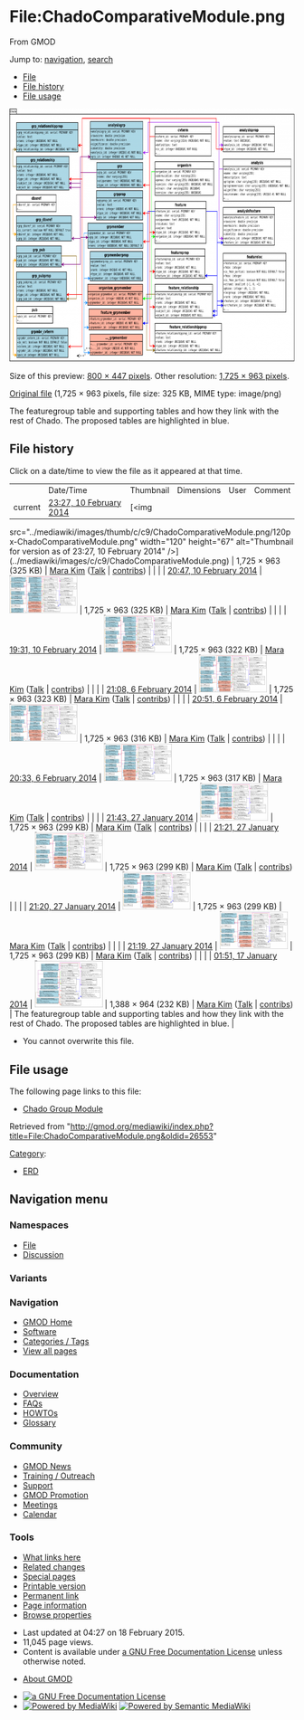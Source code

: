 <div id="mw-page-base" class="noprint">

</div>

<div id="mw-head-base" class="noprint">

</div>

<div id="content" class="mw-body" role="main">

<span id="top"></span>

<div id="mw-js-message" style="display:none;">

</div>



# <span dir="auto">File:ChadoComparativeModule.png</span>

<div id="bodyContent">

<div id="siteSub">

From GMOD

</div>

<div id="contentSub">

</div>

<div id="jump-to-nav" class="mw-jump">

Jump to: [navigation](#mw-navigation), [search](#p-search)

</div>

<div id="mw-content-text">

- [File](#file)
- [File history](#filehistory)
- [File usage](#filelinks)

<div id="file" class="fullImageLink">

[<img
src="../mediawiki/images/thumb/c/c9/ChadoComparativeModule.png/800px-ChadoComparativeModule.png"
srcset="../mediawiki/images/thumb/c/c9/ChadoComparativeModule.png/1200px-ChadoComparativeModule.png 1.5x, ../mediawiki/images/thumb/c/c9/ChadoComparativeModule.png/1600px-ChadoComparativeModule.png 2x"
width="800" height="447" alt="File:ChadoComparativeModule.png" />](../mediawiki/images/c/c9/ChadoComparativeModule.png)

<div class="mw-filepage-resolutioninfo">

Size of this preview: <a
href="../mediawiki/images/thumb/c/c9/ChadoComparativeModule.png/800px-ChadoComparativeModule.png"
class="mw-thumbnail-link">800 × 447 pixels</a>.
<span class="mw-filepage-other-resolutions">Other resolution:
<a href="../mediawiki/images/c/c9/ChadoComparativeModule.png"
class="mw-thumbnail-link">1,725 × 963 pixels</a>.</span>

</div>

</div>

<div class="fullMedia">

<a href="../mediawiki/images/c/c9/ChadoComparativeModule.png"
class="internal" title="ChadoComparativeModule.png">Original file</a>
‎<span class="fileInfo">(1,725 × 963 pixels, file size: 325 KB, MIME
type: image/png)</span>

</div>

<div id="mw-imagepage-content" class="mw-content-ltr" lang="en"
dir="ltr">

The featuregroup table and supporting tables and how they link with the
rest of Chado. The proposed tables are highlighted in blue.

</div>

## File history

<div id="mw-imagepage-section-filehistory">

Click on a date/time to view the file as it appeared at that time.

|  |  |  |  |  |  |
|----|----|----|----|----|----|
|  | Date/Time | Thumbnail | Dimensions | User | Comment |
| current | [23:27, 10 February 2014](../mediawiki/images/c/c9/ChadoComparativeModule.png) | [<img
src="../mediawiki/images/thumb/c/c9/ChadoComparativeModule.png/120px-ChadoComparativeModule.png"
width="120" height="67"
alt="Thumbnail for version as of 23:27, 10 February 2014" />](../mediawiki/images/c/c9/ChadoComparativeModule.png) | 1,725 × 963 <span style="white-space: nowrap;">(325 KB)</span> | <a href="User:Mara_Kim" class="mw-userlink" title="User:Mara Kim">Mara
Kim</a> <span style="white-space: nowrap;"> <span class="mw-usertoollinks">(<a
href="http://gmod.org/mediawiki/index.php?title=User_talk:Mara_Kim&amp;action=edit&amp;redlink=1"
class="new" title="User talk:Mara Kim (page does not exist)">Talk</a> \| [contribs](Special:Contributions/Mara_Kim "Special:Contributions/Mara Kim"))</span></span> |  |
|  | [20:47, 10 February 2014](../mediawiki/images/archive/c/c9/20140210232728!ChadoComparativeModule.png) | [<img
src="../mediawiki/images/thumb/archive/c/c9/20140210232728!ChadoComparativeModule.png/120px-ChadoComparativeModule.png"
width="120" height="67"
alt="Thumbnail for version as of 20:47, 10 February 2014" />](../mediawiki/images/archive/c/c9/20140210232728!ChadoComparativeModule.png) | 1,725 × 963 <span style="white-space: nowrap;">(325 KB)</span> | <a href="User:Mara_Kim" class="mw-userlink" title="User:Mara Kim">Mara
Kim</a> <span style="white-space: nowrap;"> <span class="mw-usertoollinks">(<a
href="http://gmod.org/mediawiki/index.php?title=User_talk:Mara_Kim&amp;action=edit&amp;redlink=1"
class="new" title="User talk:Mara Kim (page does not exist)">Talk</a> \| [contribs](Special:Contributions/Mara_Kim "Special:Contributions/Mara Kim"))</span></span> |  |
|  | [19:31, 10 February 2014](../mediawiki/images/archive/c/c9/20140210204705!ChadoComparativeModule.png) | [<img
src="../mediawiki/images/thumb/archive/c/c9/20140210204705!ChadoComparativeModule.png/120px-ChadoComparativeModule.png"
width="120" height="67"
alt="Thumbnail for version as of 19:31, 10 February 2014" />](../mediawiki/images/archive/c/c9/20140210204705!ChadoComparativeModule.png) | 1,725 × 963 <span style="white-space: nowrap;">(322 KB)</span> | <a href="User:Mara_Kim" class="mw-userlink" title="User:Mara Kim">Mara
Kim</a> <span style="white-space: nowrap;"> <span class="mw-usertoollinks">(<a
href="http://gmod.org/mediawiki/index.php?title=User_talk:Mara_Kim&amp;action=edit&amp;redlink=1"
class="new" title="User talk:Mara Kim (page does not exist)">Talk</a> \| [contribs](Special:Contributions/Mara_Kim "Special:Contributions/Mara Kim"))</span></span> |  |
|  | [21:08, 6 February 2014](../mediawiki/images/archive/c/c9/20140210193117!ChadoComparativeModule.png) | [<img
src="../mediawiki/images/thumb/archive/c/c9/20140210193117!ChadoComparativeModule.png/120px-ChadoComparativeModule.png"
width="120" height="67"
alt="Thumbnail for version as of 21:08, 6 February 2014" />](../mediawiki/images/archive/c/c9/20140210193117!ChadoComparativeModule.png) | 1,725 × 963 <span style="white-space: nowrap;">(323 KB)</span> | <a href="User:Mara_Kim" class="mw-userlink" title="User:Mara Kim">Mara
Kim</a> <span style="white-space: nowrap;"> <span class="mw-usertoollinks">(<a
href="http://gmod.org/mediawiki/index.php?title=User_talk:Mara_Kim&amp;action=edit&amp;redlink=1"
class="new" title="User talk:Mara Kim (page does not exist)">Talk</a> \| [contribs](Special:Contributions/Mara_Kim "Special:Contributions/Mara Kim"))</span></span> |  |
|  | [20:51, 6 February 2014](../mediawiki/images/archive/c/c9/20140206210851!ChadoComparativeModule.png) | [<img
src="../mediawiki/images/thumb/archive/c/c9/20140206210851!ChadoComparativeModule.png/120px-ChadoComparativeModule.png"
width="120" height="67"
alt="Thumbnail for version as of 20:51, 6 February 2014" />](../mediawiki/images/archive/c/c9/20140206210851!ChadoComparativeModule.png) | 1,725 × 963 <span style="white-space: nowrap;">(316 KB)</span> | <a href="User:Mara_Kim" class="mw-userlink" title="User:Mara Kim">Mara
Kim</a> <span style="white-space: nowrap;"> <span class="mw-usertoollinks">(<a
href="http://gmod.org/mediawiki/index.php?title=User_talk:Mara_Kim&amp;action=edit&amp;redlink=1"
class="new" title="User talk:Mara Kim (page does not exist)">Talk</a> \| [contribs](Special:Contributions/Mara_Kim "Special:Contributions/Mara Kim"))</span></span> |  |
|  | [20:33, 6 February 2014](../mediawiki/images/archive/c/c9/20140206205131!ChadoComparativeModule.png) | [<img
src="../mediawiki/images/thumb/archive/c/c9/20140206205131!ChadoComparativeModule.png/120px-ChadoComparativeModule.png"
width="120" height="67"
alt="Thumbnail for version as of 20:33, 6 February 2014" />](../mediawiki/images/archive/c/c9/20140206205131!ChadoComparativeModule.png) | 1,725 × 963 <span style="white-space: nowrap;">(317 KB)</span> | <a href="User:Mara_Kim" class="mw-userlink" title="User:Mara Kim">Mara
Kim</a> <span style="white-space: nowrap;"> <span class="mw-usertoollinks">(<a
href="http://gmod.org/mediawiki/index.php?title=User_talk:Mara_Kim&amp;action=edit&amp;redlink=1"
class="new" title="User talk:Mara Kim (page does not exist)">Talk</a> \| [contribs](Special:Contributions/Mara_Kim "Special:Contributions/Mara Kim"))</span></span> |  |
|  | [21:43, 27 January 2014](../mediawiki/images/archive/c/c9/20140206203358!ChadoComparativeModule.png) | [<img
src="../mediawiki/images/thumb/archive/c/c9/20140206203358!ChadoComparativeModule.png/120px-ChadoComparativeModule.png"
width="120" height="67"
alt="Thumbnail for version as of 21:43, 27 January 2014" />](../mediawiki/images/archive/c/c9/20140206203358!ChadoComparativeModule.png) | 1,725 × 963 <span style="white-space: nowrap;">(299 KB)</span> | <a href="User:Mara_Kim" class="mw-userlink" title="User:Mara Kim">Mara
Kim</a> <span style="white-space: nowrap;"> <span class="mw-usertoollinks">(<a
href="http://gmod.org/mediawiki/index.php?title=User_talk:Mara_Kim&amp;action=edit&amp;redlink=1"
class="new" title="User talk:Mara Kim (page does not exist)">Talk</a> \| [contribs](Special:Contributions/Mara_Kim "Special:Contributions/Mara Kim"))</span></span> |  |
|  | [21:21, 27 January 2014](../mediawiki/images/archive/c/c9/20140127214312!ChadoComparativeModule.png) | [<img
src="../mediawiki/images/thumb/archive/c/c9/20140127214312!ChadoComparativeModule.png/120px-ChadoComparativeModule.png"
width="120" height="67"
alt="Thumbnail for version as of 21:21, 27 January 2014" />](../mediawiki/images/archive/c/c9/20140127214312!ChadoComparativeModule.png) | 1,725 × 963 <span style="white-space: nowrap;">(299 KB)</span> | <a href="User:Mara_Kim" class="mw-userlink" title="User:Mara Kim">Mara
Kim</a> <span style="white-space: nowrap;"> <span class="mw-usertoollinks">(<a
href="http://gmod.org/mediawiki/index.php?title=User_talk:Mara_Kim&amp;action=edit&amp;redlink=1"
class="new" title="User talk:Mara Kim (page does not exist)">Talk</a> \| [contribs](Special:Contributions/Mara_Kim "Special:Contributions/Mara Kim"))</span></span> |  |
|  | [21:20, 27 January 2014](../mediawiki/images/archive/c/c9/20140127212118!ChadoComparativeModule.png) | [<img
src="../mediawiki/images/thumb/archive/c/c9/20140127212118!ChadoComparativeModule.png/120px-ChadoComparativeModule.png"
width="120" height="67"
alt="Thumbnail for version as of 21:20, 27 January 2014" />](../mediawiki/images/archive/c/c9/20140127212118!ChadoComparativeModule.png) | 1,725 × 963 <span style="white-space: nowrap;">(299 KB)</span> | <a href="User:Mara_Kim" class="mw-userlink" title="User:Mara Kim">Mara
Kim</a> <span style="white-space: nowrap;"> <span class="mw-usertoollinks">(<a
href="http://gmod.org/mediawiki/index.php?title=User_talk:Mara_Kim&amp;action=edit&amp;redlink=1"
class="new" title="User talk:Mara Kim (page does not exist)">Talk</a> \| [contribs](Special:Contributions/Mara_Kim "Special:Contributions/Mara Kim"))</span></span> |  |
|  | [21:19, 27 January 2014](../mediawiki/images/archive/c/c9/20140127212008!ChadoComparativeModule.png) | [<img
src="../mediawiki/images/thumb/archive/c/c9/20140127212008!ChadoComparativeModule.png/120px-ChadoComparativeModule.png"
width="120" height="67"
alt="Thumbnail for version as of 21:19, 27 January 2014" />](../mediawiki/images/archive/c/c9/20140127212008!ChadoComparativeModule.png) | 1,725 × 963 <span style="white-space: nowrap;">(299 KB)</span> | <a href="User:Mara_Kim" class="mw-userlink" title="User:Mara Kim">Mara
Kim</a> <span style="white-space: nowrap;"> <span class="mw-usertoollinks">(<a
href="http://gmod.org/mediawiki/index.php?title=User_talk:Mara_Kim&amp;action=edit&amp;redlink=1"
class="new" title="User talk:Mara Kim (page does not exist)">Talk</a> \| [contribs](Special:Contributions/Mara_Kim "Special:Contributions/Mara Kim"))</span></span> |  |
|  | [01:51, 17 January 2014](../mediawiki/images/archive/c/c9/20140127211933!ChadoComparativeModule.png) | [<img
src="../mediawiki/images/thumb/archive/c/c9/20140127211933!ChadoComparativeModule.png/120px-ChadoComparativeModule.png"
width="120" height="83"
alt="Thumbnail for version as of 01:51, 17 January 2014" />](../mediawiki/images/archive/c/c9/20140127211933!ChadoComparativeModule.png) | 1,388 × 964 <span style="white-space: nowrap;">(232 KB)</span> | <a href="User:Mara_Kim" class="mw-userlink" title="User:Mara Kim">Mara
Kim</a> <span style="white-space: nowrap;"> <span class="mw-usertoollinks">(<a
href="http://gmod.org/mediawiki/index.php?title=User_talk:Mara_Kim&amp;action=edit&amp;redlink=1"
class="new" title="User talk:Mara Kim (page does not exist)">Talk</a> \| [contribs](Special:Contributions/Mara_Kim "Special:Contributions/Mara Kim"))</span></span> | The featuregroup table and supporting tables and how they link with the rest of Chado. The proposed tables are highlighted in blue. |

</div>

- <span id="mw-imagepage-upload-disallowed">You cannot overwrite this
  file.</span>

## File usage

<div id="mw-imagepage-section-linkstoimage">

The following page links to this file:

- [Chado Group Module](Chado_Group_Module "Chado Group Module")

</div>

</div>

<div class="printfooter">

Retrieved from
"<http://gmod.org/mediawiki/index.php?title=File:ChadoComparativeModule.png&oldid=26553>"

</div>

<div id="catlinks" class="catlinks">

<div id="mw-normal-catlinks" class="mw-normal-catlinks">

[Category](Special:Categories "Special:Categories"):

- [ERD](Category:ERD "Category:ERD")

</div>

</div>

<div class="visualClear">

</div>

</div>

</div>

<div id="mw-navigation">

## Navigation menu

<div id="mw-head">



<div id="left-navigation">

<div id="p-namespaces" class="vectorTabs" role="navigation"
aria-labelledby="p-namespaces-label">

### Namespaces

- <span id="ca-nstab-image"><a href="File:ChadoComparativeModule.png" accesskey="c"
  title="View the file page [c]">File</a></span>
- <span id="ca-talk"><a
  href="http://gmod.org/mediawiki/index.php?title=File_talk:ChadoComparativeModule.png&amp;action=edit&amp;redlink=1"
  accesskey="t"
  title="Discussion about the content page [t]">Discussion</a></span>

</div>

<div id="p-variants" class="vectorMenu emptyPortlet" role="navigation"
aria-labelledby="p-variants-label">

### 

### Variants[](#)

<div class="menu">

</div>

</div>

</div>

<div id="right-navigation">





</div>



</div>

</div>

</div>

<div id="mw-panel">

<div id="p-logo" role="banner">

<a href="Main_Page"
style="background-image: url(../images/GMOD-cogs.png);"
title="Visit the main page"></a>

</div>

<div id="p-Navigation" class="portal" role="navigation"
aria-labelledby="p-Navigation-label">

### Navigation

<div class="body">

- <span id="n-GMOD-Home">[GMOD Home](Main_Page)</span>
- <span id="n-Software">[Software](GMOD_Components)</span>
- <span id="n-Categories-.2F-Tags">[Categories /
  Tags](Categories)</span>
- <span id="n-View-all-pages">[View all pages](Special:AllPages)</span>

</div>

</div>

<div id="p-Documentation" class="portal" role="navigation"
aria-labelledby="p-Documentation-label">

### Documentation

<div class="body">

- <span id="n-Overview">[Overview](Overview)</span>
- <span id="n-FAQs">[FAQs](Category:FAQ)</span>
- <span id="n-HOWTOs">[HOWTOs](Category:HOWTO)</span>
- <span id="n-Glossary">[Glossary](Glossary)</span>

</div>

</div>

<div id="p-Community" class="portal" role="navigation"
aria-labelledby="p-Community-label">

### Community

<div class="body">

- <span id="n-GMOD-News">[GMOD News](GMOD_News)</span>
- <span id="n-Training-.2F-Outreach">[Training /
  Outreach](Training_and_Outreach)</span>
- <span id="n-Support">[Support](Support)</span>
- <span id="n-GMOD-Promotion">[GMOD Promotion](GMOD_Promotion)</span>
- <span id="n-Meetings">[Meetings](Meetings)</span>
- <span id="n-Calendar">[Calendar](Calendar)</span>

</div>

</div>

<div id="p-tb" class="portal" role="navigation"
aria-labelledby="p-tb-label">

### Tools

<div class="body">

- <span id="t-whatlinkshere"><a href="Special:WhatLinksHere/File:ChadoComparativeModule.png"
  accesskey="j" title="A list of all wiki pages that link here [j]">What
  links here</a></span>
- <span id="t-recentchangeslinked"><a href="Special:RecentChangesLinked/File:ChadoComparativeModule.png"
  accesskey="k"
  title="Recent changes in pages linked from this page [k]">Related
  changes</a></span>
- <span id="t-specialpages"><a href="Special:SpecialPages" accesskey="q"
  title="A list of all special pages [q]">Special pages</a></span>
- <span id="t-print"><a
  href="http://gmod.org/mediawiki/index.php?title=File:ChadoComparativeModule.png&amp;printable=yes"
  rel="alternate" accesskey="p"
  title="Printable version of this page [p]">Printable version</a></span>
- <span id="t-permalink">[Permanent
  link](http://gmod.org/mediawiki/index.php?title=File:ChadoComparativeModule.png&oldid=26553 "Permanent link to this revision of the page")</span>
- <span id="t-info">[Page
  information](http://gmod.org/mediawiki/index.php?title=File:ChadoComparativeModule.png&action=info)</span>
- <span id="t-smwbrowselink"><a href="Special:Browse/File:ChadoComparativeModule.png"
  rel="smw-browse">Browse properties</a></span>

</div>

</div>

</div>

</div>

<div id="footer" role="contentinfo">

- <span id="footer-info-lastmod">Last updated at 04:27 on 18 February
  2015.</span>
- <span id="footer-info-viewcount">11,045 page views.</span>
- <span id="footer-info-copyright">Content is available under
  <a href="http://www.gnu.org/licenses/fdl-1.3.html" class="external"
  rel="nofollow">a GNU Free Documentation License</a> unless otherwise
  noted.</span>

<!-- -->

- <span id="footer-places-about">[About
  GMOD](GMOD:About "GMOD:About")</span>

<!-- -->

- <span id="footer-copyrightico">[<img src="http://www.gnu.org/graphics/gfdl-logo-small.png" width="88"
  height="31" alt="a GNU Free Documentation License" />](http://www.gnu.org/licenses/fdl-1.3.html)</span>
- <span id="footer-poweredbyico">[<img
  src="../mediawiki/skins/common/images/poweredby_mediawiki_88x31.png"
  width="88" height="31" alt="Powered by MediaWiki" />](http://www.mediawiki.org/)
  [<img
  src="../mediawiki/extensions/SemanticMediaWiki/resources/images/smw_button.png"
  width="88" height="31" alt="Powered by Semantic MediaWiki" />](https://www.semantic-mediawiki.org/wiki/Semantic_MediaWiki)</span>

<div style="clear:both">

</div>

</div>
